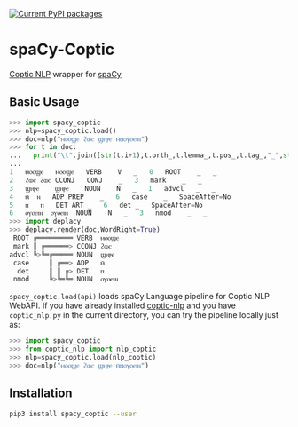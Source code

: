 [![Current PyPI packages](https://badge.fury.io/py/spacy-coptic.svg)](https://pypi.org/project/spacy-coptic/)

# spaCy-Coptic

[Coptic NLP](https://corpling.uis.georgetown.edu/coptic-nlp/) wrapper for [spaCy](https://spacy.io)

## Basic Usage

```py
>>> import spacy_coptic
>>> nlp=spacy_coptic.load()
>>> doc=nlp("ⲙⲟⲟϣⲉ ϩⲱⲥ ϣⲏⲣⲉ ⲙ̄ⲡⲟⲩⲟⲉⲓⲛ")
>>> for t in doc:
...   print("\t".join([str(t.i+1),t.orth_,t.lemma_,t.pos_,t.tag_,"_",str(0 if t.head==t else t.head.i+1),t.dep_,"_","_" if t.whitespace_ else "SpaceAfter=No"]))
...
1	ⲙⲟⲟϣⲉ	ⲙⲟⲟϣⲉ	VERB	V	_	0	ROOT	_	_
2	ϩⲱⲥ	ϩⲱⲥ	CCONJ	CONJ	_	3	mark	_	_
3	ϣⲏⲣⲉ	ϣⲏⲣⲉ	NOUN	N	_	1	advcl	_	_
4	ⲙ̄	ⲛ	ADP	PREP	_	6	case	_	SpaceAfter=No
5	ⲡ	ⲡ	DET	ART	_	6	det	_	SpaceAfter=No
6	ⲟⲩⲟⲉⲓⲛ	ⲟⲩⲟⲉⲓⲛ	NOUN	N	_	3	nmod	_	_
>>> import deplacy
>>> deplacy.render(doc,WordRight=True)
 ROOT ╔═════════ VERB  ⲙⲟⲟϣⲉ
 mark ║ ╔══════> CCONJ ϩⲱⲥ
advcl ╚>╚═╔═════ NOUN  ϣⲏⲣⲉ
 case     ║ ╔══> ADP   ⲙ̄
  det     ║ ║ ╔> DET   ⲡ
 nmod     ╚>╚═╚═ NOUN  ⲟⲩⲟⲉⲓⲛ
```

`spacy_coptic.load(api)` loads spaCy Language pipeline for Coptic NLP WebAPI. If you have already installed [coptic-nlp](https://github.com/CopticScriptorium/coptic-nlp) and you have `coptic_nlp.py` in the current directory, you can try the pipeline locally just as:

```py
>>> import spacy_coptic
>>> from coptic_nlp import nlp_coptic
>>> nlp=spacy_coptic.load(nlp_coptic)
>>> doc=nlp("ⲙⲟⲟϣⲉ ϩⲱⲥ ϣⲏⲣⲉ ⲙ̄ⲡⲟⲩⲟⲉⲓⲛ")
```

## Installation

```sh
pip3 install spacy_coptic --user
```

